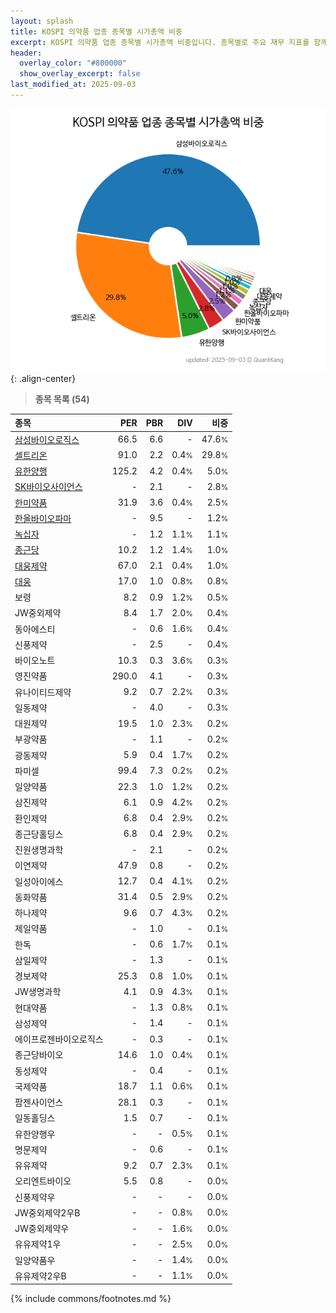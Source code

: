 ```yaml
---
layout: splash
title: KOSPI 의약품 업종 종목별 시가총액 비중
excerpt: KOSPI 의약품 업종 종목별 시가총액 비중입니다. 종목별로 주요 재무 지표를 함께 표시합니다.
header:
  overlay_color: "#800000"
  show_overlay_excerpt: false
last_modified_at: 2025-09-03
---
```



![KOSPI 의약품 업종 종목별 시가총액 비중](/stats/sector/images/kospi_업종_의약품_종목.png){: .align-center}


> **종목 목록 (54)**<a id="list"></a>

| **종목** | **PER** | **PBR** | **DIV** | **비중** |
| :------- | ------: | ------: | ------: | -------: |
| [삼성바이오로직스](/207940/) | 66.5 | 6.6 | - | 47.6<small>%</small> |
| [셀트리온](/068270/) | 91.0 | 2.2 | 0.4<small>%</small> | 29.8<small>%</small> |
| [유한양행](/000100/) | 125.2 | 4.2 | 0.4<small>%</small> | 5.0<small>%</small> |
| [SK바이오사이언스](/302440/) | - | 2.1 | - | 2.8<small>%</small> |
| [한미약품](/128940/) | 31.9 | 3.6 | 0.4<small>%</small> | 2.5<small>%</small> |
| [한올바이오파마](/009420/) | - | 9.5 | - | 1.2<small>%</small> |
| [녹십자](/006280/) | - | 1.2 | 1.1<small>%</small> | 1.1<small>%</small> |
| [종근당](/185750/) | 10.2 | 1.2 | 1.4<small>%</small> | 1.0<small>%</small> |
| [대웅제약](/069620/) | 67.0 | 2.1 | 0.4<small>%</small> | 1.0<small>%</small> |
| [대웅](/003090/) | 17.0 | 1.0 | 0.8<small>%</small> | 0.8<small>%</small> |
| 보령 | 8.2 | 0.9 | 1.2<small>%</small> | 0.5<small>%</small> |
| JW중외제약 | 8.4 | 1.7 | 2.0<small>%</small> | 0.4<small>%</small> |
| 동아에스티 | - | 0.6 | 1.6<small>%</small> | 0.4<small>%</small> |
| 신풍제약 | - | 2.5 | - | 0.4<small>%</small> |
| 바이오노트 | 10.3 | 0.3 | 3.6<small>%</small> | 0.3<small>%</small> |
| 영진약품 | 290.0 | 4.1 | - | 0.3<small>%</small> |
| 유나이티드제약 | 9.2 | 0.7 | 2.2<small>%</small> | 0.3<small>%</small> |
| 일동제약 | - | 4.0 | - | 0.3<small>%</small> |
| 대원제약 | 19.5 | 1.0 | 2.3<small>%</small> | 0.2<small>%</small> |
| 부광약품 | - | 1.1 | - | 0.2<small>%</small> |
| 광동제약 | 5.9 | 0.4 | 1.7<small>%</small> | 0.2<small>%</small> |
| 파미셀 | 99.4 | 7.3 | 0.2<small>%</small> | 0.2<small>%</small> |
| 일양약품 | 22.3 | 1.0 | 1.2<small>%</small> | 0.2<small>%</small> |
| 삼진제약 | 6.1 | 0.9 | 4.2<small>%</small> | 0.2<small>%</small> |
| 환인제약 | 6.8 | 0.4 | 2.9<small>%</small> | 0.2<small>%</small> |
| 종근당홀딩스 | 6.8 | 0.4 | 2.9<small>%</small> | 0.2<small>%</small> |
| 진원생명과학 | - | 2.1 | - | 0.2<small>%</small> |
| 이연제약 | 47.9 | 0.8 | - | 0.2<small>%</small> |
| 일성아이에스 | 12.7 | 0.4 | 4.1<small>%</small> | 0.2<small>%</small> |
| 동화약품 | 31.4 | 0.5 | 2.9<small>%</small> | 0.2<small>%</small> |
| 하나제약 | 9.6 | 0.7 | 4.3<small>%</small> | 0.2<small>%</small> |
| 제일약품 | - | 1.0 | - | 0.1<small>%</small> |
| 한독 | - | 0.6 | 1.7<small>%</small> | 0.1<small>%</small> |
| 삼일제약 | - | 1.3 | - | 0.1<small>%</small> |
| 경보제약 | 25.3 | 0.8 | 1.0<small>%</small> | 0.1<small>%</small> |
| JW생명과학 | 4.1 | 0.9 | 4.3<small>%</small> | 0.1<small>%</small> |
| 현대약품 | - | 1.3 | 0.8<small>%</small> | 0.1<small>%</small> |
| 삼성제약 | - | 1.4 | - | 0.1<small>%</small> |
| 에이프로젠바이오로직스 | - | 0.3 | - | 0.1<small>%</small> |
| 종근당바이오 | 14.6 | 1.0 | 0.4<small>%</small> | 0.1<small>%</small> |
| 동성제약 | - | 0.4 | - | 0.1<small>%</small> |
| 국제약품 | 18.7 | 1.1 | 0.6<small>%</small> | 0.1<small>%</small> |
| 팜젠사이언스 | 28.1 | 0.3 | - | 0.1<small>%</small> |
| 일동홀딩스 | 1.5 | 0.7 | - | 0.1<small>%</small> |
| 유한양행우 | - | - | 0.5<small>%</small> | 0.1<small>%</small> |
| 명문제약 | - | 0.6 | - | 0.1<small>%</small> |
| 유유제약 | 9.2 | 0.7 | 2.3<small>%</small> | 0.1<small>%</small> |
| 오리엔트바이오 | 5.5 | 0.8 | - | 0.0<small>%</small> |
| 신풍제약우 | - | - | - | 0.0<small>%</small> |
| JW중외제약2우B | - | - | 0.8<small>%</small> | 0.0<small>%</small> |
| JW중외제약우 | - | - | 1.6<small>%</small> | 0.0<small>%</small> |
| 유유제약1우 | - | - | 2.5<small>%</small> | 0.0<small>%</small> |
| 일양약품우 | - | - | 1.4<small>%</small> | 0.0<small>%</small> |
| 유유제약2우B | - | - | 1.1<small>%</small> | 0.0<small>%</small> |

{% include commons/footnotes.md %}